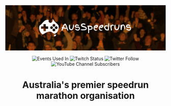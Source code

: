 <div align="center">
	<img src="Hero.png" alt="AusSpeedruns Hero Image" />
</div>

<div align="center">

![Events Used In](https://img.shields.io/badge/Money_Raised->$100,000-c72?style=for-the-badge&logo=data:image/png;base64,iVBORw0KGgoAAAANSUhEUgAAABcAAAAUCAMAAABRYFY8AAAAAXNSR0IArs4c6QAAAARnQU1BAACxjwv8YQUAAAAGUExURf///wAAAFXC034AAAACdFJOU/8A5bcwSgAAAAlwSFlzAAALEwAACxMBAJqcGAAAAF1JREFUKFN1jsERACEIA6X/pg9ICDiH+5CwguOxHflzECmqBEwoOOVVq5nQsxukz6pLRPfdJNe+Gu4nLkHd43z6meY7Tk/UyuM/9D/Gez6oNa/MsAFyHzebCrePmn3lDgD7ObFjrgAAAABJRU5ErkJggg==)
![Twitch Status](https://img.shields.io/twitch/status/ausspeedruns?style=for-the-badge&logo=twitch&logoColor=white)
![Twitter Follow](https://img.shields.io/twitter/follow/ausspeedruns?style=for-the-badge&logo=twitter&logoColor=white&color=1DA1F2)
![YouTube Channel Subscribers](https://img.shields.io/youtube/channel/subscribers/UCjmGR3lE2OJxc9ocNVuUgbA?style=for-the-badge)
</div>

<h1 align="center">Australia's premier speedrun marathon organisation</h2>
